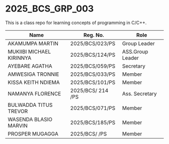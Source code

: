 # 2025_BCS_GRP_003
This is a class repo for learning concepts of programming in C/C++.

| Name             | Reg. No.     | Role               |
|------------------|--------------|--------------------|
| AKAMUMPA MARTIN        | 2025/BCS/023/PS | Group Leader        |
| MUKIIBI MICHAEL KIRINNYA| 2025/BCS/124/PS | ASS.Group Leader        |
| AYEBARE AGATHA  | 2025/BCS/059/PS | Secretary |
| AMWESIGA TRONNIE   | 2025/BCS/033/PS | Member 
| KISSA KEITH NDIEMA | 2025/BCS/101/PS | Member
| NAMANYA FLORENCE| 2025/BCS/ 214 /PS |Ass. Secretary 
| BULWADDA TITUS TREVOR | 2025/BCS/071/PS | Member
| WASENDA BLASIO MARVIN | 2025/BCS/185/PS | Member
|PROSPER MUGAGGA | 2025/BCS/  /PS | Member
